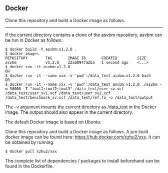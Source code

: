 ## Docker
Clone this repository and build a Docker image as follows.

-------------------
If the current directory contains a clone of the asvbm repository, asvbm can be run in Docker as follows:
```
$ docker build -t asvbm:v1.2.0 .	
$ docker images
REPOSITORY        TAG       IMAGE ID       CREATED         SIZE
asvbm             v1.2.0    22ab0947a2ba   1 second ago    <...>
$ docker run -it asvbm:v1.2.0
OR
$ docker run -it --name xxx -v 'pwd':/data_test asvbm:v1.2.0 bash
OR
$ docker run -it --name xxx -v 'pwd':/data_test asvbm:v1.2.0 ./asvbm -m 50000 -T "tool1;tool2;tool3" /data_test/user_sv.vcf /data_test/user_sv1.vcf /data_test/user_sv2.vcf /data_test/benchmark_sv.vcf /data_test/ref.fa -o /data_test/output
```

The -v argument mounts the current directory as /data_test in the Docker image. The output should also appear in the current directory.

The default Docker image is based on Ubuntu. 

Clone this repository and build a Docker image as follows. A pre-built docker image can be found here: https://hub.docker.com/xzhu2/xxx. It can be obtained by running:

```
$ docker pull xzhu2/xxx
```

The complete list of dependencies / packages to install beforehand can be found in the Dockerfile.